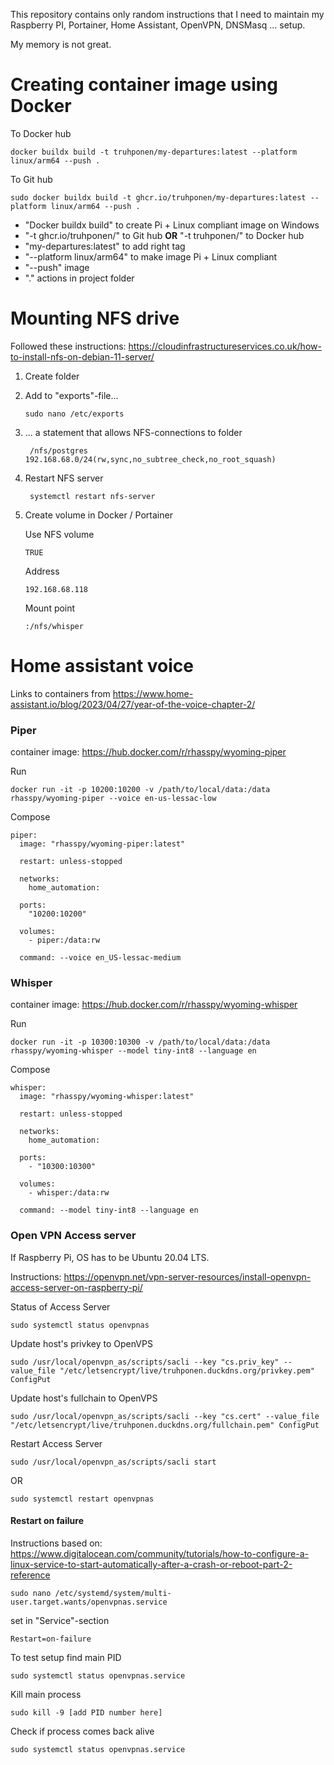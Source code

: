 This repository contains only random instructions that I need to maintain my Raspberry PI, Portainer, Home Assistant, OpenVPN, DNSMasq ... setup.

My memory is not great.


# Creating container image using Docker

To Docker hub

    docker buildx build -t truhponen/my-departures:latest --platform linux/arm64 --push .
        
To Git hub

    sudo docker buildx build -t ghcr.io/truhponen/my-departures:latest --platform linux/arm64 --push .


* "Docker buildx build" to create Pi + Linux compliant image on Windows
* "-t ghcr.io/truhponen/" to Git hub **OR** "-t truhponen/" to Docker hub
* "my-departures:latest" to add right tag
* "--platform linux/arm64" to make image Pi + Linux compliant
* "--push" image
* "." actions in project folder


# Mounting NFS drive

Followed these instructions: https://cloudinfrastructureservices.co.uk/how-to-install-nfs-on-debian-11-server/

1. Create folder

2. Add to "exports"-file...

       sudo nano /etc/exports

3. ... a statement that allows NFS-connections to folder

        /nfs/postgres 192.168.68.0/24(rw,sync,no_subtree_check,no_root_squash)

4. Restart NFS server

        systemctl restart nfs-server
        
5. Create volume in Docker / Portainer

   Use NFS volume

       TRUE

   Address

       192.168.68.118

   Mount point

       :/nfs/whisper

# Home assistant voice

Links to containers from https://www.home-assistant.io/blog/2023/04/27/year-of-the-voice-chapter-2/

### Piper

container image: https://hub.docker.com/r/rhasspy/wyoming-piper

Run

    docker run -it -p 10200:10200 -v /path/to/local/data:/data rhasspy/wyoming-piper --voice en-us-lessac-low

Compose 

    piper:
      image: "rhasspy/wyoming-piper:latest"
          
      restart: unless-stopped
          
      networks:
        home_automation:
        
      ports:
        "10200:10200"
            
      volumes:
        - piper:/data:rw
            
      command: --voice en_US-lessac-medium

### Whisper

container image: https://hub.docker.com/r/rhasspy/wyoming-whisper

Run

    docker run -it -p 10300:10300 -v /path/to/local/data:/data rhasspy/wyoming-whisper --model tiny-int8 --language en

Compose 

    whisper:
      image: "rhasspy/wyoming-whisper:latest"
          
      restart: unless-stopped
          
      networks:
        home_automation:
        
      ports:
        - "10300:10300"
            
      volumes:
        - whisper:/data:rw
            
      command: --model tiny-int8 --language en

### Open VPN Access server

If Raspberry Pi, OS has to be Ubuntu 20.04 LTS.

Instructions: https://openvpn.net/vpn-server-resources/install-openvpn-access-server-on-raspberry-pi/

Status of Access Server

    sudo systemctl status openvpnas

Update host's privkey to OpenVPS

    sudo /usr/local/openvpn_as/scripts/sacli --key "cs.priv_key" --value_file "/etc/letsencrypt/live/truhponen.duckdns.org/privkey.pem" ConfigPut

Update host's fullchain to OpenVPS

    sudo /usr/local/openvpn_as/scripts/sacli --key "cs.cert" --value_file "/etc/letsencrypt/live/truhponen.duckdns.org/fullchain.pem" ConfigPut

Restart Access Server

    sudo /usr/local/openvpn_as/scripts/sacli start

OR
    
    sudo systemctl restart openvpnas

#### Restart on failure

Instructions based on: https://www.digitalocean.com/community/tutorials/how-to-configure-a-linux-service-to-start-automatically-after-a-crash-or-reboot-part-2-reference

    sudo nano /etc/systemd/system/multi-user.target.wants/openvpnas.service

set in "Service"-section

    Restart=on-failure

To test setup find main PID

    sudo systemctl status openvpnas.service

Kill main process

    sudo kill -9 [add PID number here]

Check if process comes back alive

    sudo systemctl status openvpnas.service
